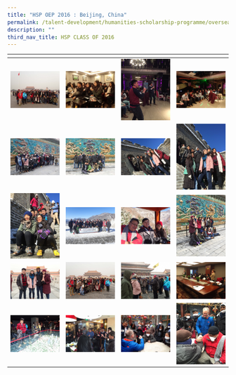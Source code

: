 ```yaml
---
title: "HSP OEP 2016 : Beijing, China"
permalink: /talent-development/humanities-scholarship-programme/overseasexposure-education-gallery/2016-2/
description: ""
third_nav_title: HSP CLASS OF 2016
---
```

<table>
<thead>
  <tr>
    <th style="width:200px"></th>
    <th style="width:200px"></th>
    <th style="width:200px"></th>
		<th style="width:200px"></th>
  </tr>
</thead>
<tbody>
  <tr>
    <td style ="text-align:center"><a href="/images/OEP%20Gallery/2016/Beijing/Tian-An-Men-Group.jpg"> <img src="/images/OEP%20Gallery/2016/Beijing/Tian-An-Men-Group.jpg" style="width:200px"></a></td>
    <td style ="text-align:center"><a href="/images/OEP%20Gallery/2016/Beijing/Tea-Culture.jpg"> <img src="/images/OEP%20Gallery/2016/Beijing/Tea-Culture.jpg" style="width:200px"></a></td>
    <td style ="text-align:center"><a href="/images/OEP%20Gallery/2016/Beijing/Karaoke.jpg"> <img src="/images/OEP%20Gallery/2016/Beijing/Karaoke.jpg" style="width:200px; height:140px"></a></td>
    <td style ="text-align:center"><a href="/images/OEP%20Gallery/2016/Beijing/Karaoke-when-Haze-hits-600.jpg"> <img src="/images/OEP%20Gallery/2016/Beijing/Karaoke-when-Haze-hits-600.jpg" style="width:200px"></a></td>
  </tr>
  <tr>
    <td style ="text-align:center"><a href="/images/OEP%20Gallery/2016/Beijing/Haze-descending.jpg"> <img src="/images/OEP%20Gallery/2016/Beijing/Haze-descending.jpg" style="width:200px"></a></td>
    <td style ="text-align:center"><a href="/images/OEP%20Gallery/2016/Beijing/Guys-at-Nine-Dragons.jpg"> <img src="/images/OEP%20Gallery/2016/Beijing/Guys-at-Nine-Dragons.jpg" style="width:200px"></a></td>
    <td style ="text-align:center"><a href="/images/OEP%20Gallery/2016/Beijing/Great-Wall2.jpg"> <img src="/images/OEP%20Gallery/2016/Beijing/Great-Wall2.jpg" style="width:200px"></a></td>
    <td style ="text-align:center"><a href="/images/OEP%20Gallery/2016/Beijing/Great-Wall1.jpg"> <img src="/images/OEP%20Gallery/2016/Beijing/Great-Wall1.jpg" style="width:200px height:100px"></a></td>
  </tr> 
	<tr>
    <td style ="text-align:center"><a href="/images/OEP%20Gallery/2016/Beijing/Great-Wall.jpg"> <img src="/images/OEP%20Gallery/2016/Beijing/Great-Wall.jpg" style="width:200px height:100px"></a></td>
    <td style ="text-align:center"><a href="/images/OEP%20Gallery/2016/Beijing/Great-Wall-Group-Photo.jpg"> <img src="/images/OEP%20Gallery/2016/Beijing/Great-Wall-Group-Photo.jpg" style="width:200px"></a></td>
    <td style ="text-align:center"><a href="/images/OEP%20Gallery/2016/Beijing/great-wall-cable-car.jpg"> <img src="/images/OEP%20Gallery/2016/Beijing/great-wall-cable-car.jpg" style="width:200px"></a></td>
    <td style ="text-align:center"><a href="/images/OEP%20Gallery/2016/Beijing/Gals-at-Nine-Dragons.jpg"> <img src="/images/OEP%20Gallery/2016/Beijing/Gals-at-Nine-Dragons.jpg" style="width:200px;height:140px"></a></td>
  </tr>
  <tr>
    <td style ="text-align:center"><a href="/images/OEP%20Gallery/2016/Beijing/Forbidden-City.jpg"> <img src="/images/OEP%20Gallery/2016/Beijing/Forbidden-City.jpg" style="width:200px"></a></td>
    <td style ="text-align:center"><a href="/images/OEP%20Gallery/2016/Beijing/Forbidden-City-Group.jpg"> <img src="/images/OEP%20Gallery/2016/Beijing/Forbidden-City-Group.jpg" style="width:200px"></a></td>
    <td style ="text-align:center"><a href="/images/OEP%20Gallery/2016/Beijing/Forbidden-City-1.jpg"> <img src="/images/OEP%20Gallery/2016/Beijing/Forbidden-City-1.jpg" style="width:200px"></a></td>
    <td style ="text-align:center"><a href="/images/OEP%20Gallery/2016/Beijing/Debrief.jpg"> <img src="/images/OEP%20Gallery/2016/Beijing/Debrief.jpg" style="width:200px"></a></td>
  </tr>
  <tr>
    <td style ="text-align:center"><a href="/images/OEP%20Gallery/2016/Beijing/City-Planning.jpg"> <img src="/images/OEP%20Gallery/2016/Beijing/City-Planning.jpg" style="width:200px"></a></td>
    <td style ="text-align:center"><a href="/images/OEP%20Gallery/2016/Beijing/Birthday-in-China.jpg"> <img src="/images/OEP%20Gallery/2016/Beijing/Birthday-in-China.jpg" style="width:200px"></a></td>
    <td style ="text-align:center"><a href="/images/OEP%20Gallery/2016/Beijing/Arm-Wrestling-Match.jpg"> <img src="/images/OEP%20Gallery/2016/Beijing/Arm-Wrestling-Match.jpg" style="width:200px"></a></td>
    <td style ="text-align:center"><a href="/images/OEP%20Gallery/2016/Beijing/Arm-wrestling-between-the-giants.jpg"> <img src="/images/OEP%20Gallery/2016/Beijing/Arm-wrestling-between-the-giants.jpg" style="width:200px;height:140px"></a></td>
  </tr>
</tbody>
</table>